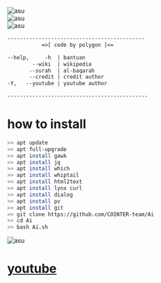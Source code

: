         
![asu](https://img.shields.io/badge/Code-POLYGON-green)                    
![asu](https://img.shields.io/badge/Made-INDONESIA-red)                             
![asu](https://img.shields.io/badge/Program-Bash-blue)


```perl
--------------------------------------------
           =>[ code by polygon ]<=

--help,     -h  | bantuan
        --wiki  | wikipedia
       --surah  | al-baqarah
       --credit | credit author
-Y,   --youtube | youtube author

---------------------------------------------
```

# how to install

```bash
>> apt update
>> apt full-upgrade
>> apt install gawk
>> apt install jq
>> apt install which
>> apt install whiptail
>> apt install html2text
>> apt install lynx curl
>> apt install dialog
>> apt install pv
>> apt install git
>> git clone https://github.com/COINTER-team/Ai
>> cd Ai
>> bash Ai.sh
```
            
![asu](https://img.shields.io/badge/ME-Youtube-yellow)
# [youtube](https://youtube.com/channel/UCtu-GcxKL8kJBXpR1wfMgWg)
